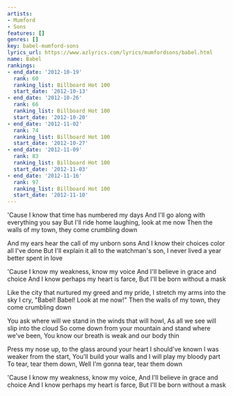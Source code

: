 ```yaml
---
artists:
- Mumford
- Sons
features: []
genres: []
key: babel-mumford-sons
lyrics_url: https://www.azlyrics.com/lyrics/mumfordsons/babel.html
name: Babel
rankings:
- end_date: '2012-10-19'
  rank: 60
  ranking_list: Billboard Hot 100
  start_date: '2012-10-13'
- end_date: '2012-10-26'
  rank: 66
  ranking_list: Billboard Hot 100
  start_date: '2012-10-20'
- end_date: '2012-11-02'
  rank: 74
  ranking_list: Billboard Hot 100
  start_date: '2012-10-27'
- end_date: '2012-11-09'
  rank: 83
  ranking_list: Billboard Hot 100
  start_date: '2012-11-03'
- end_date: '2012-11-16'
  rank: 97
  ranking_list: Billboard Hot 100
  start_date: '2012-11-10'
---
```


'Cause I know that time has numbered my days
And I'll go along with everything you say
But I'll ride home laughing, look at me now
Then the walls of my town, they come crumbling down

And my ears hear the call of my unborn sons
And I know their choices color all I've done
But I'll explain it all to the watchman's son,
I never lived a year better spent in love

'Cause I know my weakness, know my voice
And I'll believe in grace and choice
And I know perhaps my heart is farce,
But I'll be born without a mask

Like the city that nurtured my greed and my pride,
I stretch my arms into the sky
I cry, "Babel! Babel! Look at me now!"
Then the walls of my town, they come crumbling down

You ask where will we stand in the winds that will howl,
As all we see will slip into the cloud
So come down from your mountain and stand where we've been,
You know our breath is weak and our body thin

Press my nose up, to the glass around your heart
I should've known I was weaker from the start,
You'll build your walls and I will play my bloody part
To tear, tear them down,
Well I'm gonna tear, tear them down

'Cause I know my weakness, know my voice,
And I'll believe in grace and choice
And I know perhaps my heart is farce,
But I'll be born without a mask



